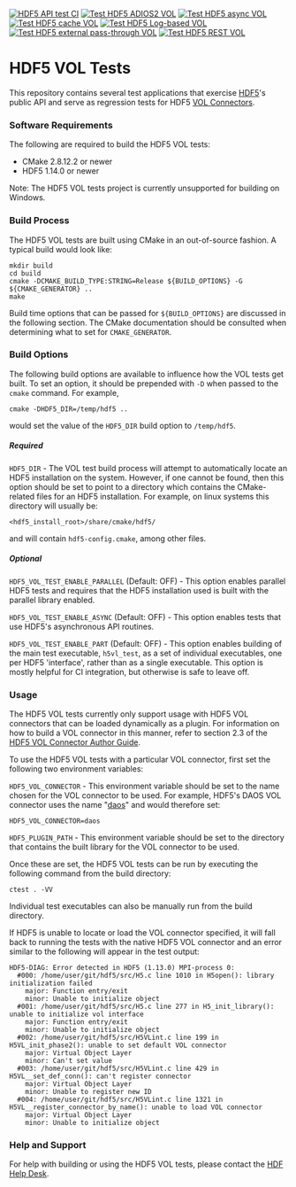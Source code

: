 [![HDF5 API test CI](https://github.com/HDFGroup/vol-tests/actions/workflows/main.yml/badge.svg)](https://github.com/HDFGroup/vol-tests/actions/workflows/main.yml)
[![Test HDF5 ADIOS2 VOL](https://github.com/HDFGroup/vol-tests/actions/workflows/adios2.yml/badge.svg)](https://github.com/HDFGroup/vol-tests/actions/workflows/adios2.yml)
[![Test HDF5 async VOL](https://github.com/HDFGroup/vol-tests/actions/workflows/async.yml/badge.svg)](https://github.com/HDFGroup/vol-tests/actions/workflows/async.yml)
[![Test HDF5 cache VOL](https://github.com/HDFGroup/vol-tests/actions/workflows/cache.yml/badge.svg)](https://github.com/HDFGroup/vol-tests/actions/workflows/cache.yml)
[![Test HDF5 Log-based VOL](https://github.com/HDFGroup/vol-tests/actions/workflows/log.yml/badge.svg)](https://github.com/HDFGroup/vol-tests/actions/workflows/log.yml)
[![Test HDF5 external pass-through VOL](https://github.com/HDFGroup/vol-tests/actions/workflows/pass.yml/badge.svg)](https://github.com/HDFGroup/vol-tests/actions/workflows/pass.yml)
[![Test HDF5 REST VOL](https://github.com/HDFGroup/vol-tests/actions/workflows/rest.yml/badge.svg)](https://github.com/HDFGroup/vol-tests/actions/workflows/rest.yml)

# HDF5 VOL Tests

This repository contains several test applications that exercise [HDF5](https://github.com/HDFGroup/hdf5)'s
public API and serve as regression tests for HDF5 [VOL Connectors](https://portal.hdfgroup.org/display/HDF5/Virtual+Object+Layer).

### Software Requirements

The following are required to build the HDF5 VOL tests:

- CMake 2.8.12.2 or newer
- HDF5 1.14.0 or newer

Note: The HDF5 VOL tests project is currently unsupported for building on Windows.

### Build Process

The HDF5 VOL tests are built using CMake in an out-of-source fashion. A typical build
would look like:

    mkdir build
    cd build
    cmake -DCMAKE_BUILD_TYPE:STRING=Release ${BUILD_OPTIONS} -G ${CMAKE_GENERATOR} ..
    make

Build time options that can be passed for `${BUILD_OPTIONS}` are discussed in the following
section. The CMake documentation should be consulted when determining what to set for
`CMAKE_GENERATOR`.

### Build Options

The following build options are available to influence how the VOL tests get built. To set an
option, it should be prepended with `-D` when passed to the `cmake` command. For example,

    cmake -DHDF5_DIR=/temp/hdf5 ..

would set the value of the `HDF5_DIR` build option to `/temp/hdf5`.

##### Required

`HDF5_DIR` - The VOL test build process will attempt to automatically locate an HDF5 installation
on the system. However, if one cannot be found, then this option should be set to point to a
directory which contains the CMake-related files for an HDF5 installation. For example, on linux
systems this directory will usually be:

    <hdf5_install_root>/share/cmake/hdf5/

and will contain `hdf5-config.cmake`, among other files.

##### Optional

`HDF5_VOL_TEST_ENABLE_PARALLEL` (Default: OFF) - This option enables parallel HDF5 tests and requires that the HDF5 installation used is built with the parallel library enabled.

`HDF5_VOL_TEST_ENABLE_ASYNC` (Default: OFF) - This option enables tests that use HDF5's asynchronous API routines.

`HDF5_VOL_TEST_ENABLE_PART` (Default: OFF) - This option enables building of the main test executable,
`h5vl_test`, as a set of individual executables, one per HDF5 'interface', rather than as a single executable.
This option is mostly helpful for CI integration, but otherwise is safe to leave off.

### Usage

The HDF5 VOL tests currently only support usage with HDF5 VOL connectors that can be loaded dynamically
as a plugin. For information on how to build a VOL connector in this manner, refer to section 2.3 of the
[HDF5 VOL Connector Author Guide](https://portal.hdfgroup.org/display/HDF5/HDF5+VOL+Connector+Authors+Guide?preview=/53610813/59903039/vol_connector_author_guide.pdf).

To use the HDF5 VOL tests with a particular VOL connector, first set the following two environment variables:

`HDF5_VOL_CONNECTOR` - This environment variable should be set to the name chosen for the VOL connector to
be used. For example, HDF5's DAOS VOL connector uses the name "[daos](https://github.com/HDFGroup/vol-daos/blob/master/src/daos_vol.h#L30)" and would therefore set:

    HDF5_VOL_CONNECTOR=daos

`HDF5_PLUGIN_PATH` - This environment variable should be set to the directory that contains the built library
for the VOL connector to be used.

Once these are set, the HDF5 VOL tests can be run by executing the following command from the build
directory:

    ctest . -VV

Individual test executables can also be manually run from the build directory.

If HDF5 is unable to locate or load the VOL connector specified, it will fall back to running the tests with
the native HDF5 VOL connector and an error similar to the following will appear in the test output:

    HDF5-DIAG: Error detected in HDF5 (1.13.0) MPI-process 0:
      #000: /home/user/git/hdf5/src/H5.c line 1010 in H5open(): library initialization failed
        major: Function entry/exit
        minor: Unable to initialize object
      #001: /home/user/git/hdf5/src/H5.c line 277 in H5_init_library(): unable to initialize vol interface
        major: Function entry/exit
        minor: Unable to initialize object
      #002: /home/user/git/hdf5/src/H5VLint.c line 199 in H5VL_init_phase2(): unable to set default VOL connector
        major: Virtual Object Layer
        minor: Can't set value
      #003: /home/user/git/hdf5/src/H5VLint.c line 429 in H5VL__set_def_conn(): can't register connector
        major: Virtual Object Layer
        minor: Unable to register new ID
      #004: /home/user/git/hdf5/src/H5VLint.c line 1321 in H5VL__register_connector_by_name(): unable to load VOL connector
        major: Virtual Object Layer
        minor: Unable to initialize object

### Help and Support

For help with building or using the HDF5 VOL tests, please contact the [HDF Help Desk](https://portal.hdfgroup.org/display/support/The+HDF+Help+Desk).
